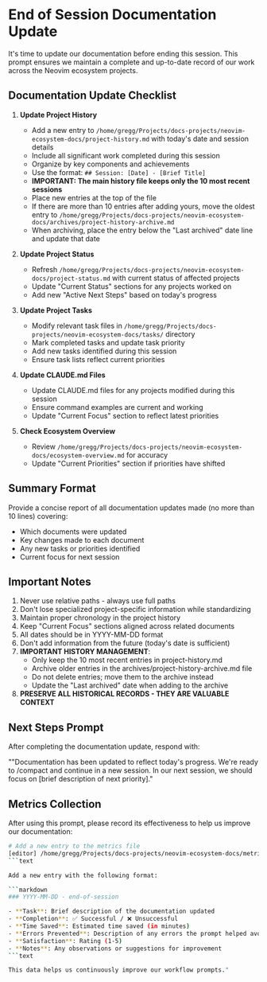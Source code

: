 # End of Session Documentation Update

It's time to update our documentation before ending this session. This prompt ensures we maintain a complete and up-to-date record of our work across the Neovim ecosystem projects.

## Documentation Update Checklist

1. **Update Project History**
   - Add a new entry to `/home/gregg/Projects/docs-projects/neovim-ecosystem-docs/project-history.md` with today's date and session details
   - Include all significant work completed during this session
   - Organize by key components and achievements
   - Use the format: `## Session: [Date] - [Brief Title]`
   - **IMPORTANT: The main history file keeps only the 10 most recent sessions**
   - Place new entries at the top of the file
   - If there are more than 10 entries after adding yours, move the oldest entry to `/home/gregg/Projects/docs-projects/neovim-ecosystem-docs/archives/project-history-archive.md`
   - When archiving, place the entry below the "Last archived" date line and update that date

2. **Update Project Status**
   - Refresh `/home/gregg/Projects/docs-projects/neovim-ecosystem-docs/project-status.md` with current status of affected projects
   - Update "Current Status" sections for any projects worked on
   - Add new "Active Next Steps" based on today's progress

3. **Update Project Tasks**
   - Modify relevant task files in `/home/gregg/Projects/docs-projects/neovim-ecosystem-docs/tasks/` directory
   - Mark completed tasks and update task priority
   - Add new tasks identified during this session
   - Ensure task lists reflect current priorities

4. **Update CLAUDE.md Files**
   - Update CLAUDE.md files for any projects modified during this session
   - Ensure command examples are current and working
   - Update "Current Focus" section to reflect latest priorities

5. **Check Ecosystem Overview**
   - Review `/home/gregg/Projects/docs-projects/neovim-ecosystem-docs/ecosystem-overview.md` for accuracy
   - Update "Current Priorities" section if priorities have shifted

## Summary Format

Provide a concise report of all documentation updates made (no more than 10 lines) covering:

- Which documents were updated
- Key changes made to each document
- Any new tasks or priorities identified
- Current focus for next session

## Important Notes

1. Never use relative paths - always use full paths
2. Don't lose specialized project-specific information while standardizing
3. Maintain proper chronology in the project history
4. Keep "Current Focus" sections aligned across related documents
5. All dates should be in YYYY-MM-DD format
6. Don't add information from the future (today's date is sufficient)
7. **IMPORTANT HISTORY MANAGEMENT**:
   - Only keep the 10 most recent entries in project-history.md
   - Archive older entries in the archives/project-history-archive.md file
   - Do not delete entries; move them to the archive instead
   - Update the "Last archived" date when adding to the archive
8. **PRESERVE ALL HISTORICAL RECORDS - THEY ARE VALUABLE CONTEXT**

## Next Steps Prompt

After completing the documentation update, respond with:

""Documentation has been updated to reflect today's progress. We're ready to /compact and continue in a new session. In our next session, we should focus on [brief description of next priority]."

## Metrics Collection

After using this prompt, please record its effectiveness to help us improve our documentation:

```bash
# Add a new entry to the metrics file
[editor] /home/gregg/Projects/docs-projects/neovim-ecosystem-docs/metrics/prompt-metrics.md
```text

Add a new entry with the following format:

```markdown
### YYYY-MM-DD - end-of-session

- **Task**: Brief description of the documentation updated
- **Completion**: ✅ Successful / ❌ Unsuccessful
- **Time Saved**: Estimated time saved (in minutes)
- **Errors Prevented**: Description of any errors the prompt helped avoid
- **Satisfaction**: Rating (1-5)
- **Notes**: Any observations or suggestions for improvement
```text

This data helps us continuously improve our workflow prompts."
